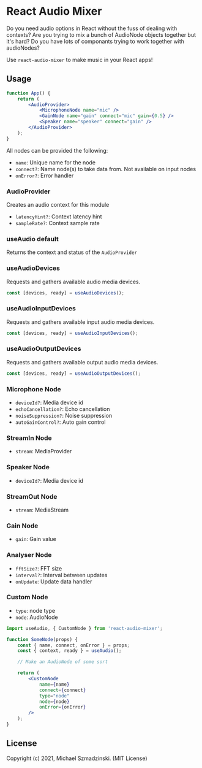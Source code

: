 # React Audio Mixer

Do you need audio options in React without the fuss of dealing with contexts?
Are you trying to mix a bunch of AudioNode objects together but it's hard?
Do you have lots of componants trying to work together with audioNodes?

Use `react-audio-mixer` to make music in your React apps!

## Usage

```jsx
function App() {
	return (
		<AudioProvider>
			<MicrophoneNode name="mic" />
			<GainNode name="gain" connect="mic" gain={0.5} />
			<Speaker name="speaker" connect="gain" />
		</AudioProvider>
	);
}
```

All nodes can be provided the following:

* `name`: Unique name for the node
* `connect?`: Name node(s) to take data from. Not available on input nodes
* `onError?`: Error handler

### AudioProvider

Creates an audio context for this module

* `latencyHint?`: Context latency hint
* `sampleRate?`: Context sample rate

### useAudio default

Returns the context and status of the `AudioProvider`

### useAudioDevices

Requests and gathers available audio media devices.

```jsx
const [devices, ready] = useAudioDevices();
```

### useAudioInputDevices

Requests and gathers available input audio media devices.

```jsx
const [devices, ready] = useAudioInputDevices();
```

### useAudioOutputDevices

Requests and gathers available output audio media devices.

```jsx
const [devices, ready] = useAudioOutputDevices();
```

### Microphone Node

* `deviceId?`: Media device id
* `echoCancellation?`: Echo cancellation
* `noiseSuppression?`: Noise suppression
* `autoGainControl?`: Auto gain control

### StreamIn Node

* `stream`: MediaProvider

### Speaker Node

* `deviceId?`: Media device id

### StreamOut Node

* `stream`: MediaStream

### Gain Node

* `gain`: Gain value

### Analyser Node

* `fftSize?`: FFT size
* `interval?`: Interval between updates
* `onUpdate`: Update data handler

### Custom Node

* `type`: node type
* `node`: AudioNode

```jsx
import useAudio, { CustomNode } from 'react-audio-mixer';

function SomeNode(props) {
	const { name, connect, onError } = props;
	const { context, ready } = useAudio();

	// Make an AudioNode of some sort

	return (
		<CustomNode
			name={name}
			connect={connect}
			type="node"
			node={node}
			onError={onError}
		/>
	);
}
```

## License

Copyright (c) 2021, Michael Szmadzinski. (MIT License)
